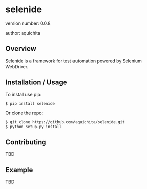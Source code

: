 selenide
===============================

version number: 0.0.8

author: aquichita

Overview
--------

Selenide is a framework for test automation powered by Selenium WebDriver.

Installation / Usage
--------------------

To install use pip:

    $ pip install selenide


Or clone the repo:

    $ git clone https://github.com/aquichita/selenide.git
    $ python setup.py install

Contributing
------------

TBD

Example
-------

TBD
